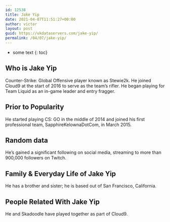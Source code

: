 ```yaml
---
id: 12538
title: Jake Yip
date: 2021-04-07T11:51:27+00:00
author: victor
layout: post
guid: https://ukdataservers.com/jake-yip/
permalink: /04/07/jake-yip/
---
```


* some text
{: toc}


## Who is Jake Yip



Counter-Strike: Global Offensive player known as Stewie2k. He joined Cloud9 at the start of 2016 to serve as the team&#8217;s rifler. He began playing for Team Liquid as an in-game leader and entry fragger.

                
                
                
## Prior to Popularity



He started playing CS: GO in the middle of 2014 and joined his first professional team, SapphireKelownaDotCom, in March 2015.

                
                
                
## Random data



He&#8217;s gained a significant following on social media, streaming to more than 900,000 followers on Twitch. 

                
                
                
## Family & Everyday Life of Jake Yip



He has a brother and sister; he is based out of San Francisco, California.

                
                
                
## People Related With Jake Yip



He and Skadoodle have played together as part of Cloud9.

                
              
            
          
          
          